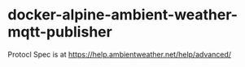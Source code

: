 # docker-alpine-ambient-weather-mqtt-publisher

Protocl Spec is at <https://help.ambientweather.net/help/advanced/>
